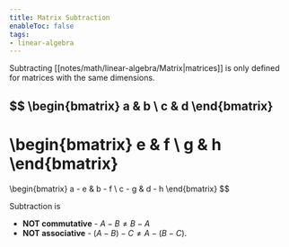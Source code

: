 ```yaml
---
title: Matrix Subtraction
enableToc: false
tags: 
- linear-algebra
---
```

Subtracting [[notes/math/linear-algebra/Matrix|matrices]] is only defined for matrices with the same dimensions.

$$
\begin{bmatrix}
a & b \\ 
c & d 
\end{bmatrix} 
-
\begin{bmatrix}
e & f \\ 
g & h 
\end{bmatrix} 
=
\begin{bmatrix}
a - e & b - f \\ 
c - g & d - h 
\end{bmatrix} 
$$

Subtraction is 
- **NOT commutative** - $A - B \neq B - A$ 
- **NOT associative**  - $(A - B) - C \neq A - (B - C)$.
